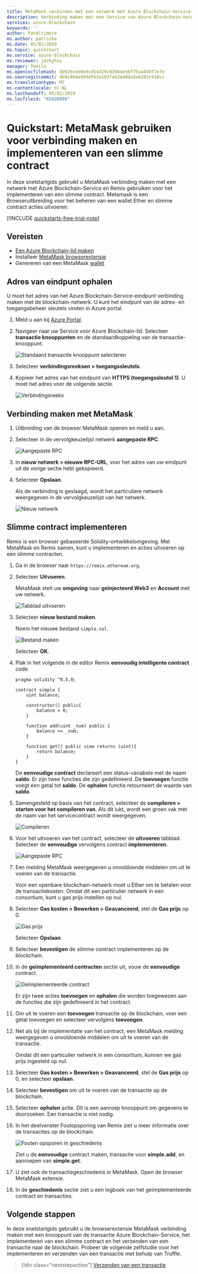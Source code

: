 ```yaml
---
title: MetaMask verbinden met een netwerk met Azure Blockchain-Service
description: Verbinding maken met een Service van Azure Blockchain-netwerk met behulp van MetaMask en implementeren van een slimme contract.
services: azure-blockchain
keywords: ''
author: PatAltimore
ms.author: patricka
ms.date: 05/02/2019
ms.topic: quickstart
ms.service: azure-blockchain
ms.reviewer: jackyhsu
manager: femila
ms.openlocfilehash: db029cee6edcd14d29c83964e5bf75aa45077e7e
ms.sourcegitcommit: 4b9c06dad94dfb3a103feb2ee0da5a6202c910cc
ms.translationtype: MT
ms.contentlocale: nl-NL
ms.lasthandoff: 05/02/2019
ms.locfileid: "65026898"
---
```

# <a name="quickstart-use-metamask-to-connect-and-deploy-a-smart-contract"></a>Quickstart: MetaMask gebruiken voor verbinding maken en implementeren van een slimme contract

In deze snelstartgids gebruikt u MetaMask verbinding maken met een netwerk met Azure Blockchain-Service en Remix gebruiken voor het implementeren van een slimme contract. Metamask is een Browseruitbreiding voor het beheren van een wallet Ether en slimme contract acties uitvoeren.

[!INCLUDE [quickstarts-free-trial-note](../../../includes/quickstarts-free-trial-note.md)]

## <a name="prerequisites"></a>Vereisten

* [Een Azure Blockchain-lid maken](create-member.md)
* Installeer [MetaMask browserextensie](https://metamask.io)
* Genereren van een MetaMask [wallet](https://metamask.zendesk.com/hc/en-us/articles/360015488971-New-to-MetaMask-Learn-How-to-Setup-MetaMask-the-First-Time)

## <a name="get-endpoint-address"></a>Adres van eindpunt ophalen

U moet het adres van het Azure Blockchain-Service-eindpunt verbinding maken met de blockchain-netwerk. U kunt het eindpunt van de adres- en toegangsbeheer sleutels vinden in Azure portal.

1. Meld u aan bij [Azure Portal](https://portal.azure.com).
1. Navigeer naar uw Service voor Azure Blockchain-lid. Selecteer **transactie knooppunten** en de standaardkoppeling van de transactie-knooppunt.

    ![Standaard transactie knooppunt selecteren](./media/connect-metamask/transaction-nodes.png)

1. Selecteer **verbindingsreeksen > toegangssleutels**.
1. Kopieer het adres van het eindpunt van **HTTPS (toegangssleutel 1)**. U moet het adres voor de volgende sectie.

    ![Verbindingsreeks](./media/connect-metamask/connection-string.png)

## <a name="connect-metamask"></a>Verbinding maken met MetaMask

1. Uitbreiding van de browser MetaMask openen en meld u aan.
1. Selecteer in de vervolgkeuzelijst netwerk **aangepaste RPC**.

    ![Aangepaste RPC](./media/connect-metamask/custom-rpc.png)

1. In **nieuw netwerk > nieuwe RPC-URL**, voer het adres van uw eindpunt uit de vorige sectie hebt gekopieerd.
1. Selecteer **Opslaan**.

    Als de verbinding is geslaagd, wordt het particuliere netwerk weergegeven in de vervolgkeuzelijst van het netwerk.

    ![Nieuw netwerk](./media/connect-metamask/new-network.png)

## <a name="deploy-smart-contract"></a>Slimme contract implementeren

Remix is een browser gebaseerde Solidity-ontwikkelomgeving. Met MetaMask en Remix samen, kunt u implementeren en acties uitvoeren op een slimme contracten.

1. Ga in de browser naar `https://remix.ethereum.org`.
1. Selecteer **Uitvoeren**. 

    MetaMask stelt uw **omgeving** naar **geïnjecteerd Web3** en **Account** met uw netwerk.

    ![Tabblad uitvoeren](./media/connect-metamask/injected-web3.png)

1. Selecteer **nieuw bestand maken**.

    Noem het nieuwe bestand `simple.sol`.

    ![Bestand maken](./media/connect-metamask/create-file.png)

    Selecteer **OK**.

1. Plak in het volgende in de editor Remix **eenvoudig intelligente contract** code.

    ```solidity
    pragma solidity ^0.5.0;
             
    contract simple {
        uint balance;
                 
        constructor() public{
            balance = 0;
        }
                 
        function add(uint _num) public {
            balance += _num;
        }
                 
        function get() public view returns (uint){
            return balance;
        }
    }
    ```

    De **eenvoudige contract** declareert een status-variabele met de naam **saldo**. Er zijn twee functies die zijn gedefinieerd. De **toevoegen** functie voegt een getal tot **saldo**. De **ophalen** functie retourneert de waarde van **saldo**.

1. Samengesteld op basis van het contract, selecteer de **compileren > starten voor het compileren van**. Als dit lukt, wordt een groen vak met de naam van het servicecontract wordt weergegeven.

    ![Compileren](./media/connect-metamask/compile.png)

1. Voor het uitvoeren van het contract, selecteer de **uitvoeren** tabblad. Selecteer de **eenvoudige** vervolgens contract **implementeren**.

    ![Aangepaste RPC](./media/connect-metamask/deploy.png)

1. Een melding MetaMask weergegeven u onvoldoende middelen om uit te voeren van de transactie.

    Voor een openbare blockchain-netwerk moet u Ether om te betalen voor de transactiekosten. Omdat dit een particulier netwerk in een consortium, kunt u gas prijs instellen op nul.

1.  Selecteer **Gas kosten > Bewerken > Geavanceerd**, stel de **Gas prijs** op 0.

    ![Gas prijs](./media/connect-metamask/gas-price.png)

    Selecteer **Opslaan**.

1. Selecteer **bevestigen** de slimme contract implementeren op de blockchain.
1. In de **geïmplementeerd contracten** sectie uit, vouw de **eenvoudige** contract.

    ![Geïmplementeerde contract](./media/connect-metamask/deployed-contract.png)

    Er zijn twee acties **toevoegen** en **ophalen** die worden toegewezen aan de functies die zijn gedefinieerd in het contract.

1. Om uit te voeren een **toevoegen** transactie op de blockchain, voer een getal toevoegen en selecteer vervolgens **toevoegen**.
1. Net als bij de implementatie van het contract, een MetaMask melding weergegeven u onvoldoende middelen om uit te voeren van de transactie.

    Omdat dit een particulier netwerk in een consortium, kunnen we gas prijs ingesteld op nul.

1.  Selecteer **Gas kosten > Bewerken > Geavanceerd**, stel de **Gas prijs** op 0, en selecteer **opslaan**.
1. Selecteer **bevestigen** om uit te voeren van de transactie op de blockchain.
1. Selecteer **ophalen** actie. Dit is een aanroep knooppunt om gegevens te doorzoeken. Een transactie is niet nodig.
1. In het deelvenster Foutopsporing van Remix ziet u meer informatie over de transacties op de blockchain.

    ![Fouten opsporen in geschiedenis](./media/connect-metamask/debug.png)

    Ziet u de **eenvoudige** contract maken, transactie voor **simple.add**, en aanroepen van **simple.get**.

1. U ziet ook de transactiegeschiedenis in MetaMask. Open de browser MetaMask extensie.
1. In de **geschiedenis** sectie ziet u een logboek van het geïmplementeerde contract en transacties.

## <a name="next-steps"></a>Volgende stappen

In deze snelstartgids gebruikt u de browserextensie MetaMask verbinding maken met een knooppunt van de transactie Azure Blockchain-Service, het implementeren van een slimme contract en het verzenden van een transactie naar de blockchain. Probeer de volgende zelfstudie voor het implementeren en verzenden van een transactie met behulp van Truffle.

> [!div class="nextstepaction"]
> [Verzenden van een transactie](send-transaction.md)